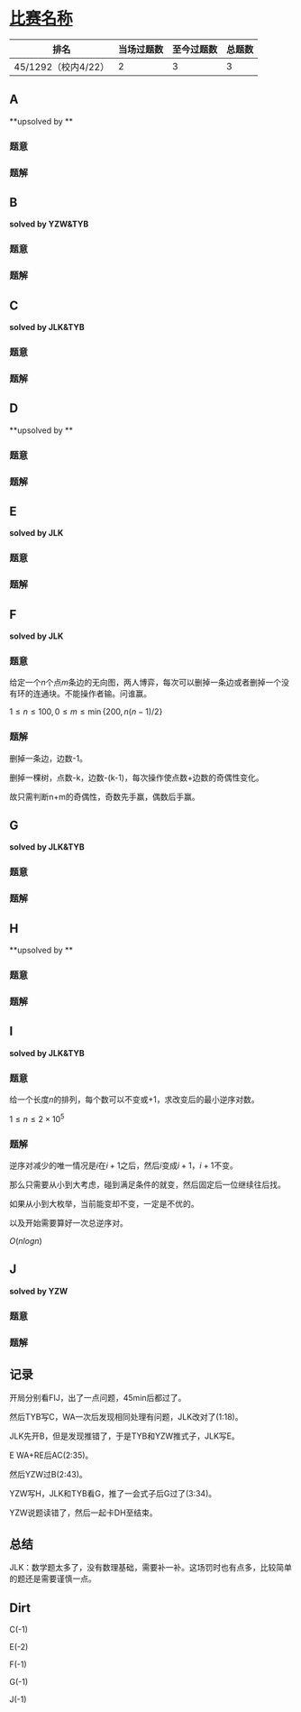 # [比赛名称](https://codeforc.es/)

| 排名                | 当场过题数 | 至今过题数 | 总题数 |
| ------------------- | ---------- | ---------- | ------ |
| 45/1292（校内4/22） | 2          | 3          | 3      |

## **A**

**upsolved by **

### 题意



### 题解



## **B**

**solved by YZW&TYB**

### 题意



### 题解



## **C**

**solved by JLK&TYB**

### 题意



### 题解



## **D**

**upsolved by **

### 题意



### 题解



## **E**

**solved by JLK**

### 题意



### 题解



## **F**

**solved by JLK**

### 题意

给定一个$n$个点$m$条边的无向图，两人博弈，每次可以删掉一条边或者删掉一个没有环的连通块。不能操作者输。问谁赢。

$1 \le n \le 100,0 \le m \le \min\{200,n(n-1)/2\}$

### 题解

删掉一条边，边数-1。

删掉一棵树，点数-k，边数-(k-1)，每次操作使点数+边数的奇偶性变化。

故只需判断n+m的奇偶性，奇数先手赢，偶数后手赢。

## **G**

**solved by JLK&TYB**

### 题意



### 题解



## **H**

**upsolved by **

### 题意



### 题解



## **I**

**solved by JLK&TYB**

### 题意

给一个长度$n$的排列，每个数可以不变或+1，求改变后的最小逆序对数。

$1 \le n \le 2\times 10^5$

### 题解

逆序对减少的唯一情况是$i$在$i+1$之后，然后$i$变成$i+1$，$i+1$不变。

那么只需要从小到大考虑，碰到满足条件的就变，然后固定后一位继续往后找。

如果从小到大枚举，当前能变却不变，一定是不优的。

以及开始需要算好一次总逆序对。

$O(nlogn)$

## **J**

**solved by YZW**

### 题意



### 题解



## **记录**

开局分别看FIJ，出了一点问题，45min后都过了。

然后TYB写C，WA一次后发现相同处理有问题，JLK改对了(1:18)。

JLK先开B，但是发现推错了，于是TYB和YZW推式子，JLK写E。

E WA+RE后AC(2:35)。

然后YZW过B(2:43)。

YZW写H，JLK和TYB看G，推了一会式子后G过了(3:34)。

YZW说题读错了，然后一起卡DH至结束。

## **总结**

JLK：数学题太多了，没有数理基础，需要补一补。这场罚时也有点多，比较简单的题还是需要谨慎一点。

## **Dirt**

C(-1)

E(-2)

F(-1)

G(-1)

J(-1)

